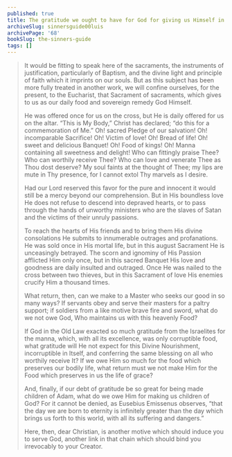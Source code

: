 ```yaml
---
published: true
title: The gratitude we ought to have for God for giving us Himself in the Sacraments
archiveSlug: sinnersguide00luis
archivePage: '68'
bookSlug: the-sinners-guide
tags: []
---
```


> It would be fitting to speak here of the sacraments, the instruments of justification, particularly of Baptism, and the divine light and principle of faith which it imprints on our souls. But as this subject has been more fully treated in another work, we will confine ourselves, for the present, to the Eucharist, that Sacrament of sacraments, which gives to us as our daily food and sovereign remedy God Himself.
>
> He was offered once for us on the cross, but He is daily offered for us on the altar. “This is My Body,” Christ has declared; “do this for a commemoration of Me.” Oh! sacred Pledge of our salvation! Oh! incomparable Sacrifice! Oh! Victim of love! Oh! Bread of life! Oh! sweet and delicious Banquet! Oh! Food of kings! Oh! Manna containing all sweetness and delight! Who can fittingly praise Thee? Who can worthily receive Thee? Who can love and venerate Thee as Thou dost deserve? My soul faints at the thought of Thee; my lips are mute in Thy presence, for I cannot extol Thy marvels as I desire.
>
> Had our Lord reserved this favor for the pure and innocent it would still be a mercy beyond our comprehension. But in His boundless love He does not refuse to descend into depraved hearts, or to pass through the hands of unworthy ministers who are the slaves of Satan and the victims of their unruly passions.
>
> To reach the hearts of His friends and to bring them His divine consolations He submits to innumerable outrages and profanations. He was sold once in His mortal life, but in this august Sacrament He is unceasingly betrayed. The scorn and ignominy of His Passion afflicted Him only once, but in this sacred Banquet His love and goodness are daily insulted and outraged. Once He was nailed to the cross between two thieves, but in this Sacrament of love His enemies crucify Him a thousand times.
>
> What return, then, can we make to a Master who seeks our good in so many ways? If servants obey and serve their masters for a paltry support; if soldiers from a like motive brave fire and sword, what do we not owe God, Who maintains us with this heavenly Food?
>
> If God in the Old Law exacted so much gratitude from the Israelites for the manna, which, with all its excellence, was only corruptible food, what gratitude will He not expect for this Divine Nourishment, incorruptible in Itself, and conferring the same blessing on all who worthily receive It? If we owe Him so much for the food which preserves our bodily life, what return must we not make Him for the Food which preserves in us the life of grace?
>
> And, finally, if our debt of gratitude be so great for being made children of Adam, what do we owe Him for making us children of God? For it cannot be denied, as Eusebius Emissenus observes, “that the day we are born to eternity is infinitely greater than the day which brings us forth to this world, with all its suffering and dangers.”
>
> Here, then, dear Christian, is another motive which should induce you to serve God, another link in that chain which should bind you irrevocably to your Creator.
